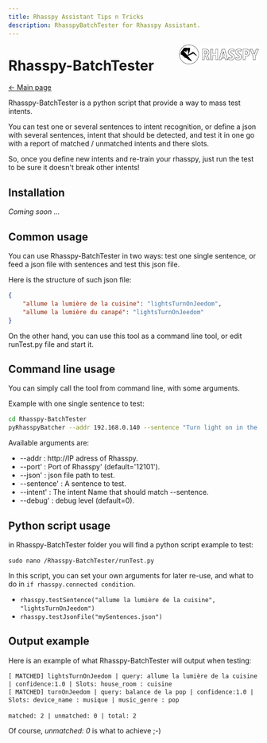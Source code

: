 ```yaml
---
title: Rhasspy Assistant Tips n Tricks
description: RhasspyBatchTester for Rhasspy Assistant.
---
```


<img align="right" src="../images/rhasspyLogoLong.png" width="160" style="top: 15px">

# Rhasspy-BatchTester

[← Main page](../index.md)

Rhasspy-BatchTester is a python script that provide a way to mass test intents.

You can test one or several sentences to intent recognition, or define a json with several sentences, intent that should be detected, and test it in one go with a report of matched / unmatched intents and there slots.

So, once you define new intents and re-train your rhasspy, just run the test to be sure it doesn't break other intents!

## Installation

*Coming soon ...*

## Common usage

You can use Rhasspy-BatchTester in two ways: test one single sentence, or feed a json file with sentences and test this json file.

Here is the structure of such json file:

```json
{
	"allume la lumière de la cuisine": "lightsTurnOnJeedom",
	"allume la lumière du canapé": "lightsTurnOnJeedom"
}
```

On the other hand, you can use this tool as a command line tool, or edit runTest.py file and start it.


## Command line usage

You can simply call the tool from command line, with some arguments.

Example with one single sentence to test:

```bash
cd Rhasspy-BatchTester
pyRhasspyBatcher --addr 192.168.0.140 --sentence "Turn light on in the kitchen" --intent "turnLightOn"

```

Available arguments are:

- --addr : http://IP adress of Rhasspy.
- --port' : Port of Rhasspy' (default='12101').
- --json' : json file path to test.
- --sentence' : A sentence to test.
- --intent' : The intent Name that should match --sentence.
- --debug' : debug level (default=0).

## Python script usage

in Rhasspy-BatchTester folder you will find a python script example to test:

`sudo nano /Rhasspy-BatchTester/runTest.py`

In this script, you can set your own arguments for later re-use, and what to do in `if rhasspy.connected condition`.

- `rhasspy.testSentence("allume la lumière de la cuisine", "lightsTurnOnJeedom")`
- `rhasspy.testJsonFile("mySentences.json")`


## Output example

Here is an example of what Rhasspy-BatchTester will output when testing:

```
[ MATCHED] lightsTurnOnJeedom | query: allume la lumière de la cuisine | confidence:1.0 | Slots: house_room : cuisine
[ MATCHED] turnOnJeedom | query: balance de la pop | confidence:1.0 | Slots: device_name : musique | music_genre : pop

matched: 2 | unmatched: 0 | total: 2
```

Of course, *unmatched: 0* is what to achieve ;-)




